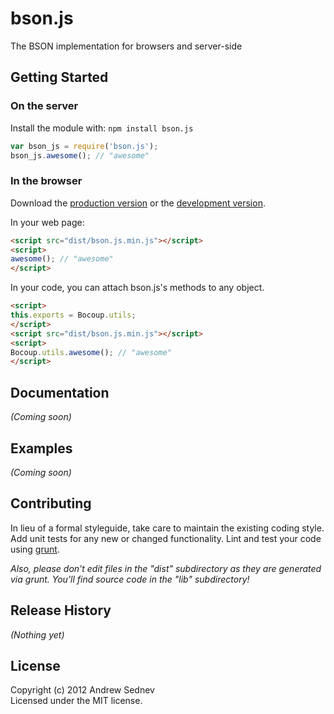 bson.js
=======

The BSON implementation for browsers and server-side

## Getting Started
### On the server
Install the module with: `npm install bson.js`

```javascript
var bson_js = require('bson.js');
bson_js.awesome(); // "awesome"
```

### In the browser
Download the [production version][min] or the [development version][max].

[min]: https://raw.github.com/alius/bson.js/master/dist/bson.js.min.js
[max]: https://raw.github.com/alius/bson.js/master/dist/bson.js.js

In your web page:

```html
<script src="dist/bson.js.min.js"></script>
<script>
awesome(); // "awesome"
</script>
```

In your code, you can attach bson.js's methods to any object.

```html
<script>
this.exports = Bocoup.utils;
</script>
<script src="dist/bson.js.min.js"></script>
<script>
Bocoup.utils.awesome(); // "awesome"
</script>
```

## Documentation
_(Coming soon)_

## Examples
_(Coming soon)_

## Contributing
In lieu of a formal styleguide, take care to maintain the existing coding style. Add unit tests for any new or changed functionality. Lint and test your code using [grunt](https://github.com/cowboy/grunt).

_Also, please don't edit files in the "dist" subdirectory as they are generated via grunt. You'll find source code in the "lib" subdirectory!_

## Release History
_(Nothing yet)_

## License
Copyright (c) 2012 Andrew Sednev  
Licensed under the MIT license.
